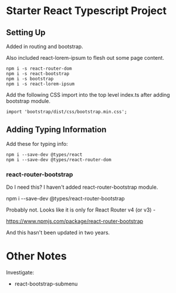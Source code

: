 # Starter React Typescript Project

## Setting Up

Added in routing and bootstrap.

Also included react-lorem-ipsum to flesh out some page content.

```
npm i -s react-router-dom
npm i -s react-bootstrap
npm i -s bootstrap
npm i -s react-lorem-ipsum
```

Add the following CSS import into the top level index.ts after adding bootstrap module.


```
import 'bootstrap/dist/css/bootstrap.min.css';
```

## Adding Typing Information

Add these for typing info:

```
npm i --save-dev @types/react
npm i --save-dev @types/react-router-dom
```


### react-router-bootstrap

Do I need this?  I haven't added react-router-bootstrap module.

 npm i --save-dev @types/react-router-bootstrap

Probably not.  Looks like it is only for React Router v4 (or v3) -

 https://www.npmjs.com/package/react-router-bootstrap

And this hasn't been updated in two years.




# Other Notes

Investigate:

* react-bootstrap-submenu







